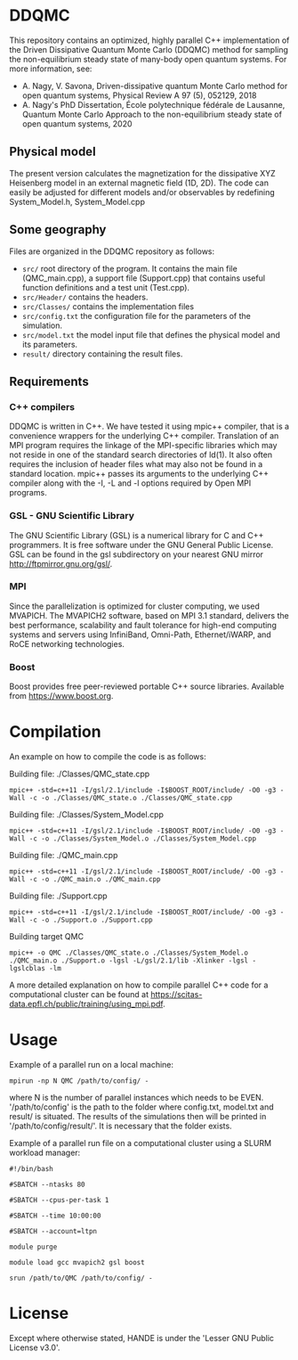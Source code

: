 # DDQMC
This repository contains an optimized, highly parallel C++ implementation of the Driven Dissipative Quantum Monte Carlo (DDQMC) method for sampling the non-equilibrium steady state of many-body open quantum systems.
For more information, see:

- A. Nagy, V. Savona, Driven-dissipative quantum Monte Carlo method for open quantum systems, Physical Review A 97 (5), 052129, 2018
- A. Nagy's PhD Dissertation, École polytechnique fédérale de Lausanne, Quantum Monte Carlo Approach to the non-equilibrium steady state of open quantum systems, 2020

## Physical model
The present version calculates the magnetization for the dissipative XYZ Heisenberg model in an external magnetic field (1D, 2D). The code can easily be adjusted for different models and/or observables by redefining System_Model.h, System_Model.cpp

## Some geography
Files are organized in the DDQMC repository as follows:
 - `src/` root directory of the program. It contains the main file (QMC_main.cpp), a support file (Support.cpp) that contains useful function definitions and a test unit (Test.cpp).
 - `src/Header/` contains the headers. 
 - `src/Classes/` contains the implementation files
 - `src/config.txt` the configuration file for the parameters of the simulation.
 - `src/model.txt` the model input file that defines the physical model and its parameters.
 - `result/` directory containing the result files.

## Requirements
### C++ compilers
DDQMC is written in C++. We have tested it using mpic++ compiler, that is a convenience wrappers for the underlying C++ compiler. Translation of an MPI program requires the linkage of the MPI-specific libraries which may not reside in one of the standard search directories of ld(1). It also often requires the inclusion of header files what may also not be found in a standard location. mpic++ passes its arguments to the underlying C++ compiler along with the -I, -L and -l options required by Open MPI programs.
### GSL - GNU Scientific Library
The GNU Scientific Library (GSL) is a numerical library for C and C++ programmers. It is free software under the GNU General Public License. GSL can be found in the gsl subdirectory on your nearest GNU mirror http://ftpmirror.gnu.org/gsl/.
### MPI
Since the parallelization is optimized for cluster computing, we used MVAPICH. The MVAPICH2 software, based on MPI 3.1 standard, delivers the best performance, scalability and fault tolerance for high-end computing systems and servers using InfiniBand, Omni-Path, Ethernet/iWARP, and RoCE networking technologies. 
### Boost
Boost provides free peer-reviewed portable C++ source libraries. Available from https://www.boost.org.

# Compilation
An example on how to compile the code is as follows:

Building file: ./Classes/QMC_state.cpp

`mpic++ -std=c++11 -I/gsl/2.1/include -I$BOOST_ROOT/include/ -O0 -g3 -Wall -c -o ./Classes/QMC_state.o ./Classes/QMC_state.cpp`

Building file: ./Classes/System_Model.cpp

`mpic++ -std=c++11 -I/gsl/2.1/include -I$BOOST_ROOT/include/ -O0 -g3 -Wall -c -o ./Classes/System_Model.o ./Classes/System_Model.cpp`

Building file: ./QMC_main.cpp

`mpic++ -std=c++11 -I/gsl/2.1/include -I$BOOST_ROOT/include/ -O0 -g3 -Wall -c -o ./QMC_main.o ./QMC_main.cpp`

Building file: ./Support.cpp

`mpic++ -std=c++11 -I/gsl/2.1/include -I$BOOST_ROOT/include/ -O0 -g3 -Wall -c -o ./Support.o ./Support.cpp`

Building target QMC

`mpic++ -o QMC ./Classes/QMC_state.o ./Classes/System_Model.o ./QMC_main.o ./Support.o -lgsl -L/gsl/2.1/lib -Xlinker -lgsl -lgslcblas -lm`

A more detailed explanation on how to compile parallel C++ code for a computational cluster can be found at https://scitas-data.epfl.ch/public/training/using_mpi.pdf.

# Usage
Example of a parallel run on a local machine:

`mpirun -np N QMC /path/to/config/ -`

where N is the number of parallel instances which needs to be EVEN. '/path/to/config' is the path to the folder where config.txt, model.txt and result/ is situated. The results of the simulations then will be printed in '/path/to/config/result/'. It is necessary that the folder exists.

Example of a parallel run file on a computational cluster using a SLURM workload manager:

`#!/bin/bash`

`#SBATCH --ntasks 80`

`#SBATCH --cpus-per-task 1`

`#SBATCH --time 10:00:00`

`#SBATCH --account=ltpn`

`module purge`

`module load gcc mvapich2 gsl boost`

`srun /path/to/QMC /path/to/config/ -`

# License
Except where otherwise stated, HANDE is under the 'Lesser GNU Public License v3.0'.
